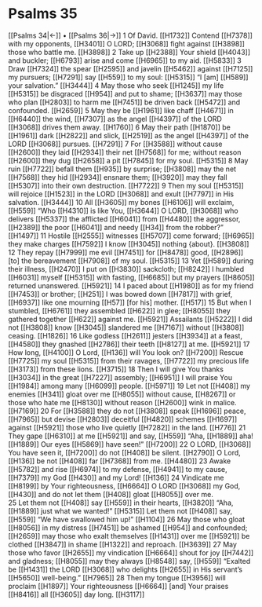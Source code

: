 # Psalms 35
[[Psalms 34|←]] • [[Psalms 36|→]]
1 Of David. [[H1732]] Contend [[H7378]] with my opponents, [[H3401]] O LORD; [[H3068]] fight against [[H3898]] those who battle me. [[H3898]] 
2 Take up [[H2388]] Your shield [[H4043]] and buckler; [[H6793]] arise and come [[H6965]] to my aid. [[H5833]] 
3 Draw [[H7324]] the spear [[H2595]] and javelin [[H5462]] against [[H7125]] my pursuers; [[H7291]] say [[H559]] to my soul: [[H5315]] “I [am] [[H589]] your salvation.” [[H3444]] 
4 May those who seek [[H1245]] my life [[H5315]] be disgraced [[H954]] and put to shame; [[H3637]] may those who plan [[H2803]] to harm me [[H7451]] be driven back [[H5472]] and confounded. [[H2659]] 
5 May they be [[H1961]] like chaff [[H4671]] in [[H6440]] the wind, [[H7307]] as the angel [[H4397]] of the LORD [[H3068]] drives them away. [[H1760]] 
6 May their path [[H1870]] be [[H1961]] dark [[H2822]] and slick, [[H2519]] as the angel [[H4397]] of the LORD [[H3068]] pursues. [[H7291]] 
7 For [[H3588]] without cause [[H2600]] they laid [[H2934]] their net [[H7568]] for me;  without reason [[H2600]] they dug [[H2658]] a pit [[H7845]] for my soul. [[H5315]] 
8 May ruin [[H7722]] befall them [[H935]] by surprise; [[H3808]] may the net [[H7568]] they hid [[H2934]] ensnare them; [[H3920]] may they fall [[H5307]] into  their own destruction. [[H7722]] 
9 Then my soul [[H5315]] will rejoice [[H1523]] in the LORD [[H3068]] and exult [[H7797]] in His salvation. [[H3444]] 
10 All [[H3605]] my bones [[H6106]] will exclaim, [[H559]] “Who [[H4310]] is like You, [[H3644]] O LORD, [[H3068]] who delivers [[H5337]] the afflicted [[H6041]] from [[H4480]] the aggressor, [[H2389]] the poor [[H6041]] and needy [[H34]] from the robber?” [[H1497]] 
11 Hostile [[H2555]] witnesses [[H5707]] come forward; [[H6965]] they make charges [[H7592]] I know [[H3045]] nothing {about}. [[H3808]] 
12 They repay [[H7999]] me evil [[H7451]] for [[H8478]] good, [[H2896]] [to] the bereavement [[H7908]] of my soul. [[H5315]] 
13 Yet [[H589]] during their illness, [[H2470]] I put on [[H3830]] sackcloth; [[H8242]] I humbled [[H6031]] myself [[H5315]] with fasting, [[H6685]] but my prayers [[H8605]] returned unanswered. [[H5921]] 
14 I paced about [[H1980]] as for my friend [[H7453]] or brother; [[H251]] I was bowed down [[H7817]] with grief, [[H6937]] like one mourning [[H57]] [for his] mother. [[H517]] 
15 But when I stumbled, [[H6761]] they assembled [[H622]] in glee; [[H8055]] they gathered together [[H622]] against me. [[H5921]] Assailants [[H5222]] I did not [[H3808]] know [[H3045]] slandered me [[H7167]] without [[H3808]] ceasing. [[H1826]] 
16 Like godless [[H2611]] jesters [[H3934]] at a feast, [[H4580]] they gnashed [[H2786]] their teeth [[H8127]] at me. [[H5921]] 
17 How long, [[H4100]] O Lord, [[H136]] will You look on? [[H7200]] Rescue [[H7725]] my soul [[H5315]] from their ravages, [[H7722]] my precious life [[H3173]] from these lions. [[H3715]] 
18 Then I will give You thanks [[H3034]] in the great [[H7227]] assembly; [[H6951]] I will praise You [[H1984]] among many [[H6099]] people. [[H5971]] 
19 Let not [[H408]] my enemies [[H341]] gloat over me [[H8055]] without cause, [[H8267]] or those who hate me [[H8130]] without reason [[H2600]] wink in malice. [[H7169]] 
20 For [[H3588]] they do not [[H3808]] speak [[H1696]] peace, [[H7965]] but devise [[H2803]] deceitful [[H4820]] schemes [[H1697]] against [[H5921]] those who live quietly [[H7282]] in the land. [[H776]] 
21 They gape [[H6310]] at me [[H5921]] and say, [[H559]] “Aha, [[H1889]] aha! [[H1889]] Our eyes [[H5869]] have seen!” [[H7200]] 
22 O LORD, [[H3068]] You have seen it, [[H7200]] do not [[H408]] be silent. [[H2790]] O Lord, [[H136]] be not [[H408]] far [[H7368]] from me. [[H4480]] 
23 Awake [[H5782]] and rise [[H6974]] to my defense, [[H4941]] to my cause, [[H7379]] my God [[H430]] and my Lord! [[H136]] 
24 Vindicate me [[H8199]] by Your righteousness, [[H6664]] O LORD [[H3068]] my God, [[H430]] and do not let them [[H408]] gloat [[H8055]] over me.  
25 Let them not [[H408]] say [[H559]] in their hearts, [[H3820]] “Aha, [[H1889]] just what we wanted!” [[H5315]] Let them not [[H408]] say, [[H559]] “We have swallowed him up!” [[H1104]] 
26 May those who gloat [[H8056]] in my distress [[H7451]] be ashamed [[H954]] and confounded; [[H2659]] may those who exalt themselves [[H1431]] over me [[H5921]] be clothed [[H3847]] in shame [[H1322]] and reproach. [[H3639]] 
27 May those who favor [[H2655]] my vindication [[H6664]] shout for joy [[H7442]] and gladness; [[H8055]] may they always [[H8548]] say, [[H559]] “Exalted be [[H1431]] the LORD [[H3068]] who delights [[H2655]] in His servant’s [[H5650]] well-being.” [[H7965]] 
28 Then my tongue [[H3956]] will proclaim [[H1897]] Your righteousness [[H6664]] [and] Your praises [[H8416]] all [[H3605]] day long. [[H3117]] 
